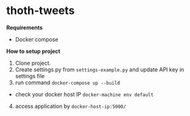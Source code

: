 # thoth-tweets

**Requirements**
- Docker compose

**How to setup project**
1. Clone project.
2. Create settings.py from `settings-example.py` and update API key in settings file
3. run command `docker-compose up --build`
  - check your docker host IP `docker-machine env default`
4. access application by `docker-host-ip:5000/`
